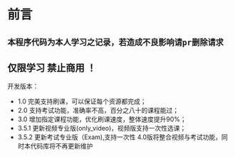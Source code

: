 前言
=========
`本程序代码为本人学习之记录，若造成不良影响请pr删除请求`
------
仅限学习 禁止商用 ！
---------
开发版本：
- 1.0 完美支持刷课，可以保证每个资源都完成；
- 2.0 支持考试功能，准确率不高，百分之八十的课程能过；
- 3.0 增加指定课程功能，优化刷课速度，整体速度提升90%；
- 3.5.1 更新视频专业版(only_video)，视频版支持一次性选课；
- 3.5.2 更新考试专业版（Exam),支持一次性
4.0版将整合视频与考试功能，同时本代码库将不再更新维护


